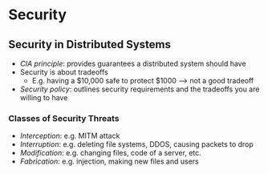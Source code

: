 # Security

## Security in Distributed Systems

- _CIA principle_: provides guarantees a distributed system should have
- Security is about tradeoffs
  - E.g. having a $10,000 safe to protect $1000 --> not a good tradeoff
- _Security policy_: outlines security requirements and the tradeoffs you are willing to have

### Classes of Security Threats

- _Interception_: e.g. MITM attack
- _Interruption_: e.g. deleting file systems, DDOS, causing packets to drop
- _Modification_: e.g. changing files, code of a server, etc.
- _Fabrication_: e.g. injection, making new files and users

